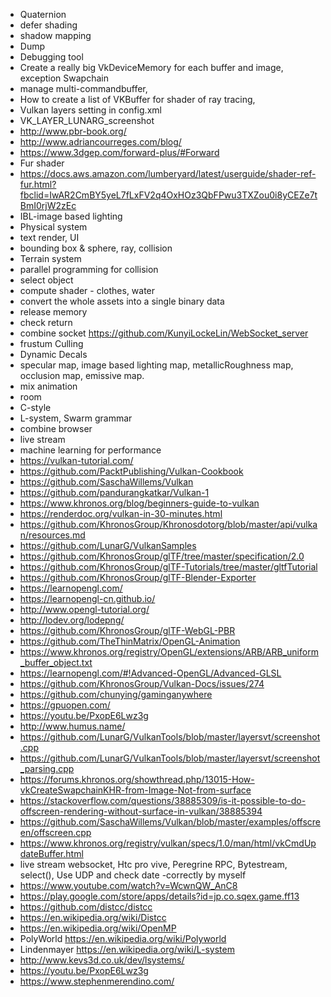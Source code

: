 - Quaternion
- defer shading
- shadow mapping
- Dump
- Debugging tool
- Create a really big VkDeviceMemory for each buffer and image, exception Swapchain
- manage multi-commandbuffer,
- How to create a list of VKBuffer for shader of ray tracing,
- Vulkan layers setting in config.xml
- VK_LAYER_LUNARG_screenshot
- http://www.pbr-book.org/
- http://www.adriancourreges.com/blog/
- https://www.3dgep.com/forward-plus/#Forward
- Fur shader
- https://docs.aws.amazon.com/lumberyard/latest/userguide/shader-ref-fur.html?fbclid=IwAR2CmBY5yeL7fLxFV2q4OxHOz3QbFPwu3TXZou0i8yCEZe7tBmI0rjW2zEc
- IBL-image based lighting
- Physical system
- text render, UI 
- bounding box & sphere, ray, collision
- Terrain system
- parallel programming for collision
- select object
- compute shader - clothes, water
- convert the whole assets into a single binary data
- release memory
- check return
- combine socket https://github.com/KunyiLockeLin/WebSocket_server
- frustum Culling
- Dynamic Decals
- specular map, image based lighting map, metallicRoughness map, occlusion map, emissive map.
- mix animation
- room
- C-style
- L-system, Swarm grammar
- combine browser
- live stream
- machine learning for performance
- https://vulkan-tutorial.com/
- https://github.com/PacktPublishing/Vulkan-Cookbook
- https://github.com/SaschaWillems/Vulkan
- https://github.com/pandurangkatkar/Vulkan-1
- https://www.khronos.org/blog/beginners-guide-to-vulkan
- https://renderdoc.org/vulkan-in-30-minutes.html
- https://github.com/KhronosGroup/Khronosdotorg/blob/master/api/vulkan/resources.md
- https://github.com/LunarG/VulkanSamples
- https://github.com/KhronosGroup/glTF/tree/master/specification/2.0
- https://github.com/KhronosGroup/glTF-Tutorials/tree/master/gltfTutorial
- https://github.com/KhronosGroup/glTF-Blender-Exporter
- https://learnopengl.com/
- https://learnopengl-cn.github.io/
- http://www.opengl-tutorial.org/
- http://lodev.org/lodepng/
- https://github.com/KhronosGroup/glTF-WebGL-PBR
- https://github.com/TheThinMatrix/OpenGL-Animation
- https://www.khronos.org/registry/OpenGL/extensions/ARB/ARB_uniform_buffer_object.txt
- https://learnopengl.com/#!Advanced-OpenGL/Advanced-GLSL
- https://github.com/KhronosGroup/Vulkan-Docs/issues/274
- https://github.com/chunying/gaminganywhere
- https://gpuopen.com/
- https://youtu.be/PxopE6Lwz3g
- http://www.humus.name/
- https://github.com/LunarG/VulkanTools/blob/master/layersvt/screenshot.cpp
- https://github.com/LunarG/VulkanTools/blob/master/layersvt/screenshot_parsing.cpp
- https://forums.khronos.org/showthread.php/13015-How-vkCreateSwapchainKHR-from-Image-Not-from-surface
- https://stackoverflow.com/questions/38885309/is-it-possible-to-do-offscreen-rendering-without-surface-in-vulkan/38885394
- https://github.com/SaschaWillems/Vulkan/blob/master/examples/offscreen/offscreen.cpp
- https://www.khronos.org/registry/vulkan/specs/1.0/man/html/vkCmdUpdateBuffer.html
- live stream websocket, Htc pro vive, Peregrine RPC, Bytestream, select(), Use UDP and check date -correctly by myself
- https://www.youtube.com/watch?v=WcwnQW_AnC8
- https://play.google.com/store/apps/details?id=jp.co.sqex.game.ff13
- https://github.com/distcc/distcc
- https://en.wikipedia.org/wiki/Distcc
- https://en.wikipedia.org/wiki/OpenMP
- PolyWorld https://en.wikipedia.org/wiki/Polyworld
- Lindenmayer https://en.wikipedia.org/wiki/L-system
- http://www.kevs3d.co.uk/dev/lsystems/
- https://youtu.be/PxopE6Lwz3g
- https://www.stephenmerendino.com/
